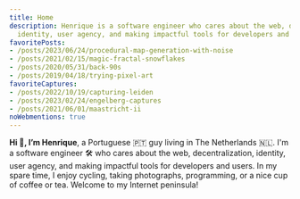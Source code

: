 ```yaml
---
title: Home
description: Henrique is a software engineer who cares about the web, decentralization,
  identity, user agency, and making impactful tools for developers and users.
favoritePosts:
- /posts/2023/06/24/procedural-map-generation-with-noise
- /posts/2021/02/15/magic-fractal-snowflakes
- /posts/2020/05/31/back-90s
- /posts/2019/04/18/trying-pixel-art
favoriteCaptures:
- /posts/2022/10/19/capturing-leiden
- /posts/2023/02/24/engelberg-captures
- /posts/2021/06/01/maastricht-ii
noWebmentions: true
---
```


**Hi 👋, I’m Henrique**, a Portuguese 🇵🇹 guy living in The Netherlands 🇳🇱. I'm a software engineer 🛠 who cares about the web, decentralization, identity, user agency, and making impactful tools for developers and users. In my spare time, I enjoy cycling, taking photographs, programming, or a nice cup of coffee or tea. Welcome to my Internet peninsula!
